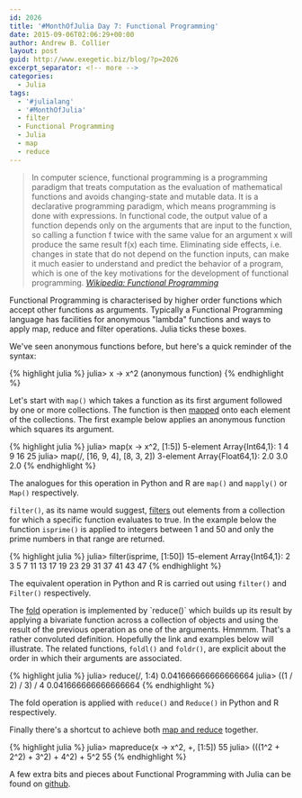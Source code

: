 ```yaml
---
id: 2026
title: '#MonthOfJulia Day 7: Functional Programming'
date: 2015-09-06T02:06:29+00:00
author: Andrew B. Collier
layout: post
guid: http://www.exegetic.biz/blog/?p=2026
excerpt_separator: <!-- more -->
categories:
  - Julia
tags:
  - '#julialang'
  - '#MonthOfJulia'
  - filter
  - Functional Programming
  - Julia
  - map
  - reduce
---
```


<!-- more -->

<blockquote>
In computer science, functional programming is a programming paradigm that treats computation as the evaluation of mathematical functions and avoids changing-state and mutable data. It is a declarative programming paradigm, which means programming is done with expressions. In functional code, the output value of a function depends only on the arguments that are input to the function, so calling a function f twice with the same value for an argument x will produce the same result f(x) each time. Eliminating side effects, i.e. changes in state that do not depend on the function inputs, can make it much easier to understand and predict the behavior of a program, which is one of the key motivations for the development of functional programming.
<cite><a href="https://en.wikipedia.org/wiki/Functional_programming">Wikipedia: Functional Programming</a></cite>
</blockquote>

Functional Programming is characterised by higher order functions which accept other functions as arguments. Typically a Functional Programming language has facilities for anonymous "lambda" functions and ways to apply map, reduce and filter operations. Julia ticks these boxes.

We've seen anonymous functions before, but here's a quick reminder of the syntax:
  
{% highlight julia %}
julia> x -> x^2
(anonymous function)
{% endhighlight %}

Let's start with `map()` which takes a function as its first argument followed by one or more collections. The function is then [mapped](https://en.wikipedia.org/wiki/Map_(higher-order_function)) onto each element of the collections. The first example below applies an anonymous function which squares its argument.
  
{% highlight julia %}
julia> map(x -> x^2, [1:5])
5-element Array{Int64,1}:
  1
  4
  9
 16
 25
julia> map(/, [16, 9, 4], [8, 3, 2])
3-element Array{Float64,1}:
 2.0
 3.0
 2.0
{% endhighlight %}
  
The analogues for this operation in Python and R are `map()` and `mapply()` or `Map()` respectively.

`filter()`, as its name would suggest, [filters](https://en.wikipedia.org/wiki/Filter_(higher-order_function)) out elements from a collection for which a specific function evaluates to true. In the example below the function `isprime()` is applied to integers between 1 and 50 and only the prime numbers in that range are returned.
  
{% highlight julia %}
julia> filter(isprime, [1:50])
15-element Array{Int64,1}:
  2
  3
  5
  7
 11
 13
 17
 19
 23
 29
 31
 37
 41
 43
 47
{% endhighlight %}
  
The equivalent operation in Python and R is carried out using `filter()` and `Filter()` respectively.

The [fold](https://en.wikipedia.org/wiki/Fold_(higher-order_function)) operation is implemented by `reduce()` which builds up its result by applying a bivariate function across a collection of objects and using the result of the previous operation as one of the arguments. Hmmmm. That's a rather convoluted definition. Hopefully the link and examples below will illustrate. The related functions, `foldl()` and `foldr()`, are explicit about the order in which their arguments are associated.
  
{% highlight julia %}
julia> reduce(/, 1:4)
0.041666666666666664
julia> ((1 / 2) / 3) / 4
0.041666666666666664
{% endhighlight %}
  
The fold operation is applied with `reduce()` and `Reduce()` in Python and R respectively.

Finally there's a shortcut to achieve both [map and reduce](https://en.wikipedia.org/wiki/MapReduce) together.
  
{% highlight julia %}
julia> mapreduce(x -> x^2, +, [1:5])
55
julia> (((1^2 + 2^2) + 3^2) + 4^2) + 5^2
55
{% endhighlight %}

A few extra bits and pieces about Functional Programming with Julia can be found on [github](https://github.com/DataWookie/MonthOfJulia).
